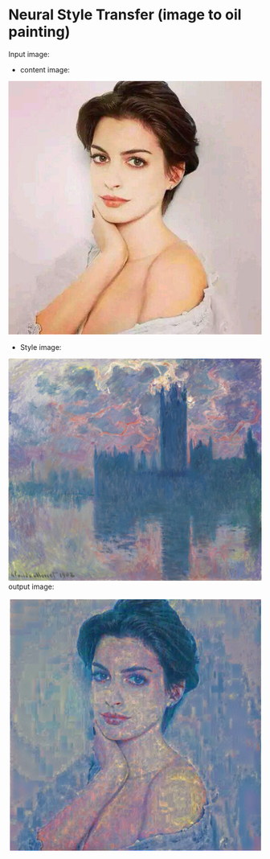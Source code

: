 # Neural Style Transfer (image to oil painting)
 Input image:
 * content image: 
 
 ![anna](hathaway2.jpg)
 * Style image:
 
 ![monet](monet2.jpg)
 output image:
 
 ![transfered](monet2_hathaway2.png)
